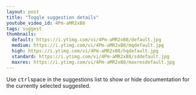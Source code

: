 ```yaml
---
layout: post
title: "Toggle suggestion details"
youtube_video_id: 4Pm-aMR2xB8
tags: suggest
thumbnails:
  default: https://i.ytimg.com/vi/4Pm-aMR2xB8/default.jpg
  medium: https://i.ytimg.com/vi/4Pm-aMR2xB8/mqdefault.jpg
  high: https://i.ytimg.com/vi/4Pm-aMR2xB8/hqdefault.jpg
  standard: https://i.ytimg.com/vi/4Pm-aMR2xB8/sddefault.jpg
  maxres: https://i.ytimg.com/vi/4Pm-aMR2xB8/maxresdefault.jpg
---
```


Use <kbd>ctrl</kbd>space in the suggestions list to show or hide documentation for the currently selected suggested.
